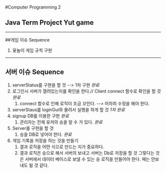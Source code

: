 #Computer Programming 2 
## Java Term Project Yut game

- - -

##게임 이슈 Sequence
1. 윷놀이 게임 규칙 구현
- - -
##  서버 이슈 Sequence
1. serverStatus를 구현을 할 것 --> 1차 구현 *완료*
2. 로그인시 서버가 열려있는지를 확인을 한다.// Client connect 함수로 확인을 할 것 *완료*
    1. connect 함수로 인해 로직이 조금 꼬인다. --> 어차피 수정을 해야 한다.   
3. serverStaus를 loginGui와 물려서 실행을 하게 할 것  *1차 완료*
4. signup DB를 이용한 구현 *완료*
    1. 관리자는 전체 유저의 승을 알 수 가 있다. *완료*
5. Server를 구현을 할 것
    1. 승을 DB로 넣어야 한다. *완료* 
6. 게임 기록을 저장을 하는 것을 만들기
    1. 결과 로직을 어떤 식으로 만드는 지가 중요하다.
    2. 결과 로직은 승으로 해서 서버의 보내고 서버는 Db로 저장을 할 것
    그렇다는 것은 서버에서 데이터 베이스로 보낼 수 있는 승 로직을 만들어야 한다.
    패는 안보내도 될 것 같다.   



